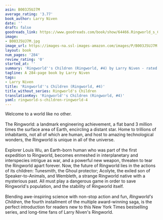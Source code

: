 ```yaml
---
asin: B003J5UJ7M
average_rating: '3.77'
book_author: Larry Niven
date: ''
draft: false
goodreads_link: https://www.goodreads.com/book/show/64466.Ringworld_s_Children
image:
- B003J5UJ7M.jpg
image_url: https://images-na.ssl-images-amazon.com/images/P/B003J5UJ7M.01._SCLZZZZZZZ.jpg
layout: book
num_pages: '284'
review_rating: '0'
started_at: ''
summary: 'Ringworld''s Children (Ringworld, #4) by Larry Niven - rated 3.77/5 on Goodreads'
tagline: A 284-page book by Larry Niven
tags:
- Larry Niven
title: 'Ringworld''s Children (Ringworld, #4)'
title_without_series: Ringworld's Children
translationKey: 'Ringworld''s Children (Ringworld, #4)'
yaml: ringworld-s-children-ringworld-4
---
```


Welcome to a world like no other.<br /><br />The Ringworld: a landmark engineering achievement, a flat band 3 million times the surface area of Earth, encircling a distant star. Home to trillions of inhabitants, not all of which are human, and host to amazing technological wonders, the Ringworld is unique in all of the universe.<br /><br />Explorer Louis Wu, an Earth-born human who was part of the first expedition to Ringworld, becomes enmeshed in interplanetary and interspecies intrigue as war, and a powerful new weapon, threaten to tear the Ringworld apart forever. Now, the future of Ringworld lies in the actions of its children: Tunesmith, the Ghoul protector; Acolyte, the exiled son of Speaker-to-Animals, and Wembleth, a strange Ringworld native with a mysterious past. All must play a dangerous game in order to save Ringworld's population, and the stability of Ringworld itself.<br /><br />Blending awe-inspiring science with non-stop action and fun, <i>Ringworld's Children</i>, the fourth installment of the multiple award-winning saga, is the perfect introduction for readers new to this New York Times bestselling series, and long-time fans of Larry Niven's Ringworld.